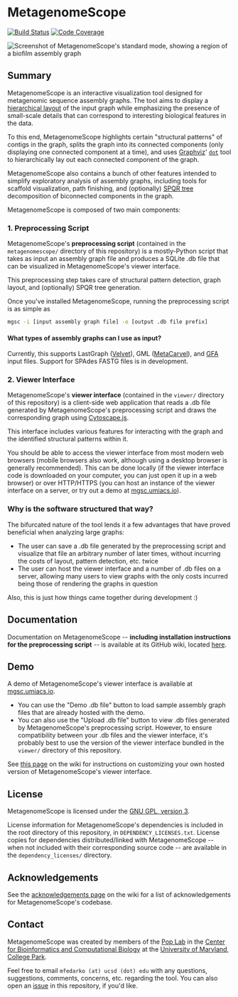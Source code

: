 # MetagenomeScope
[![Build Status](https://travis-ci.org/marbl/MetagenomeScope.svg?branch=master)](https://travis-ci.org/marbl/MetagenomeScope) [![Code Coverage](https://codecov.io/gh/marbl/MetagenomeScope/branch/master/graph/badge.svg)](https://codecov.io/gh/marbl/MetagenomeScope)

![Screenshot of MetagenomeScope's standard mode, showing a region of a biofilm assembly graph](https://user-images.githubusercontent.com/4177727/46389776-f1d63780-c688-11e8-82ae-13d58d6f4738.png "Screenshot of MetagenomeScope's standard mode, showing a region of a biofilm assembly graph.")

## Summary

MetagenomeScope is an interactive visualization tool designed for metagenomic
sequence assembly graphs. The tool aims to display a [hierarchical
layout](https://en.wikipedia.org/wiki/Layered_graph_drawing) of the input graph
while emphasizing the presence of small-scale details that can correspond to
interesting biological features in the data.

To this end, MetagenomeScope
highlights certain "structural patterns" of contigs in the graph,
splits the graph into its connected components (only displaying one connected
component at a time),
and uses [Graphviz](https://www.graphviz.org/)'
[`dot`](https://www.graphviz.org/pdf/dotguide.pdf) tool to hierarchically
lay out each connected component of the graph.

MetagenomeScope also contains a bunch of other features intended to simplify
exploratory analysis of assembly graphs, including tools for scaffold
visualization, path finishing, and (optionally)
[SPQR tree](https://en.wikipedia.org/wiki/SPQR_tree) decomposition of
biconnected components in the graph.

MetagenomeScope is composed of two main components:

### 1. Preprocessing Script

MetagenomeScope's **preprocessing script** (contained in the
`metagenomescope/` directory of this repository) is a mostly-Python script that
takes as input an assembly graph file and produces a SQLite .db file that can
be visualized in MetagenomeScope's viewer interface.

This preprocessing step takes care of structural pattern detection,
graph layout, and (optionally) SPQR tree generation.

Once you've installed MetagenomeScope, running the preprocessing script is as
simple as

```bash
mgsc -i [input assembly graph file] -o [output .db file prefix]
```

#### What types of assembly graphs can I use as input?

Currently, this supports
LastGraph ([Velvet](https://www.ebi.ac.uk/~zerbino/velvet/)),
GML ([MetaCarvel](https://github.com/marbl/MetaCarvel)), and
[GFA](https://gfa-spec.github.io/GFA-spec/) input files.
Support for SPAdes FASTG files is in development.

### 2. Viewer Interface

MetagenomeScope's **viewer interface** (contained in the `viewer/` directory
of this repository) is a client-side web application that reads a .db file
generated by MetagenomeScope's preprocessing script and draws the corresponding
graph using [Cytoscape.js](https://js.cytoscape.org/).

This interface includes various features for interacting with the graph and the
identified structural patterns within it.

You should be able to access the viewer interface from most modern web browsers
(mobile browsers also work, although using a desktop browser is generally
recommended). This can be done locally (if the viewer interface code is
downloaded on your computer, you can just open it up in a web browser) or over
HTTP/HTTPS (you can host an instance of the viewer interface on a server, or
try out a demo at [mgsc.umiacs.io](https://mgsc.umiacs.io/)).

### Why is the software structured that way?

The bifurcated nature of the tool lends it a few advantages that have proved
beneficial when analyzing large graphs:

- The user can save a .db file generated by the preprocessing script and
  visualize that file an arbitrary number of later times,
  without incurring the costs of layout, pattern detection, etc. twice
- The user can host the viewer interface and a number of .db files on
  a server, allowing many users to view graphs with the only costs incurred
  being those of rendering the graphs in question

Also, this is just how things came together during development :)

## Documentation

Documentation on MetagenomeScope -- **including installation
instructions for the preprocessing script** -- is available at its GitHub wiki,
located [here](https://github.com/marbl/MetagenomeScope/wiki).

## Demo

A demo of MetagenomeScope's viewer interface is available at
[mgsc.umiacs.io](https://mgsc.umiacs.io/).

- You can use the "Demo .db file" button to load sample assembly graph files that
  are already hosted with the demo.
- You can also use the "Upload .db file" button to view .db files generated by
  MetagenomeScope's preprocessing script. However, to ensure compatibility
  between your .db files and the viewer interface, it's probably best to use the
  version of the viewer interface bundled in the `viewer/` directory of this
  repository.

See [this page](https://github.com/marbl/MetagenomeScope/wiki/Customizing-Your-Own-Demo) on the wiki for instructions on customizing your own hosted version of MetagenomeScope's viewer interface.

## License

MetagenomeScope is licensed under the
[GNU GPL, version 3](https://www.gnu.org/copyleft/gpl.html).

License information for MetagenomeScope's dependencies is included in the root directory of this repository, in `DEPENDENCY_LICENSES.txt`. License copies for dependencies distributed/linked with MetagenomeScope -- when not included with their corresponding source code -- are available in the `dependency_licenses/` directory.

## Acknowledgements

See the [acknowledgements page](https://github.com/marbl/MetagenomeScope/wiki/Acknowledgements) on the wiki for a list of acknowledgements
for MetagenomeScope's codebase.

## Contact

MetagenomeScope was created by members of the [Pop Lab](https://sites.google.com/a/cs.umd.edu/poplab/) in the [Center for Bioinformatics and Computational Biology](https://cbcb.umd.edu/) at the [University of Maryland, College Park](https://umd.edu/).

Feel free to email `mfedarko (at) ucsd (dot) edu` with any questions, suggestions, comments, concerns, etc. regarding the tool. You can also open an [issue](https://github.com/marbl/MetagenomeScope/issues) in this repository, if you'd like.
